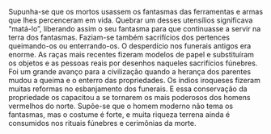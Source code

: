 ﻿Supunha-se que os mortos usassem os fantasmas das ferramentas e armas que lhes percenceram em vida. Quebrar um desses utensílios significava “matá-lo”, liberando assim o seu fantasma para que continuasse a servir na terra dos fantasmas. Faziam-se também sacrifícios dos pertences queimando-os ou enterrando-os. O desperdício nos funerais antigos era enorme. As raças mais recentes fizeram modelos de papel e  substituíram os objetos e as pessoas reais por desenhos naqueles sacrifícios fúnebres. Foi um grande avanço para a civilização quando a herança dos parentes mudou a queima e o enterro das propriedades. Os índios iroqueses fizeram muitas reformas no esbanjamento dos funerais. E essa conservação da propriedade os capacitou a se tornarem os mais poderosos dos homens vermelhos do norte. Supõe-se que o homem moderno não tema os fantasmas, mas o costume é forte, e muita riqueza terrena ainda é consumidos nos rituais fúnebres e cerimônias da morte.